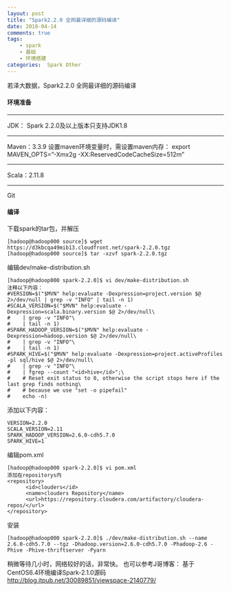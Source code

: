 ```yaml
---
layout: post
title: "Spark2.2.0 全网最详细的源码编译"
date: 2018-04-14
comments: true
tags: 
	- spark
	- 基础
	- 环境搭建
categories:  Spark Other
---
```

若泽大数据，Spark2.2.0 全网最详细的源码编译
<!--more--> 
#### 环境准备
***
JDK： Spark 2.2.0及以上版本只支持JDK1.8 
***
Maven：3.3.9
设置maven环境变量时，需设置maven内存：
export MAVEN_OPTS=”-Xmx2g -XX:ReservedCodeCacheSize=512m”
***
Scala：2.11.8
***
Git
#### 编译
下载spark的tar包，并解压
```
[hadoop@hadoop000 source]$ wget https://d3kbcqa49mib13.cloudfront.net/spark-2.2.0.tgz
[hadoop@hadoop000 source]$ tar -xzvf spark-2.2.0.tgz
```
编辑dev/make-distribution.sh
```
[hadoop@hadoop000 spark-2.2.0]$ vi dev/make-distribution.sh
注释以下内容：
#VERSION=$("$MVN" help:evaluate -Dexpression=project.version $@ 2>/dev/null | grep -v "INFO" | tail -n 1)
#SCALA_VERSION=$("$MVN" help:evaluate -Dexpression=scala.binary.version $@ 2>/dev/null\
#    | grep -v "INFO"\
#    | tail -n 1)
#SPARK_HADOOP_VERSION=$("$MVN" help:evaluate -Dexpression=hadoop.version $@ 2>/dev/null\
#    | grep -v "INFO"\
#    | tail -n 1)
#SPARK_HIVE=$("$MVN" help:evaluate -Dexpression=project.activeProfiles -pl sql/hive $@ 2>/dev/null\
#    | grep -v "INFO"\
#    | fgrep --count "<id>hive</id>";\
#    # Reset exit status to 0, otherwise the script stops here if the last grep finds nothing\
#    # because we use "set -o pipefail"
#    echo -n)
```
添加以下内容：
```
VERSION=2.2.0
SCALA_VERSION=2.11
SPARK_HADOOP_VERSION=2.6.0-cdh5.7.0
SPARK_HIVE=1
```
编辑pom.xml
```
[hadoop@hadoop000 spark-2.2.0]$ vi pom.xml
添加在repositorys内
<repository>
      <id>clouders</id>
      <name>clouders Repository</name>
      <url>https://repository.cloudera.com/artifactory/cloudera-repos/</url>
</repository>
```
安装
```
[hadoop@hadoop000 spark-2.2.0]$ ./dev/make-distribution.sh --name 2.6.0-cdh5.7.0 --tgz -Dhadoop.version=2.6.0-cdh5.7.0 -Phadoop-2.6 -Phive -Phive-thriftserver -Pyarn
```
稍微等待几小时，网络较好的话，非常快。
也可以参考J哥博客： 
基于CentOS6.4环境编译Spark-2.1.0源码  http://blog.itpub.net/30089851/viewspace-2140779/